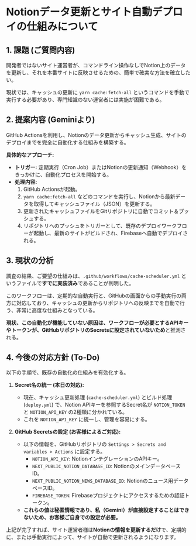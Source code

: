 # Notionデータ更新とサイト自動デプロイの仕組みについて

## 1. 課題 (ご質問内容)

開発者ではないサイト運営者が、コマンドライン操作なしでNotion上のデータを更新し、それを本番サイトに反映させるための、簡単で確実な方法を確立したい。

現状では、キャッシュの更新に `yarn cache:fetch-all` というコマンドを手動で実行する必要があり、専門知識のない運営者には実施が困難である。

## 2. 提案内容 (Geminiより)

GitHub Actionsを利用し、Notionのデータ更新からキャッシュ生成、サイトのデプロイまでを完全に自動化する仕組みを構築する。

**具体的なアプローチ:**

*   **トリガー:** 定期実行（Cron Job）またはNotionの更新通知（Webhook）をきっかけに、自動化プロセスを開始する。
*   **処理内容:**
    1.  GitHub Actionsが起動。
    2.  `yarn cache:fetch-all` などのコマンドを実行し、Notionから最新データを取得してキャッシュファイル（JSON）を更新する。
    3.  更新されたキャッシュファイルをGitリポジトリに自動でコミット＆プッシュする。
    4.  リポジトリへのプッシュをトリガーとして、既存のデプロイワークフローが起動し、最新のサイトがビルドされ、Firebaseへ自動でデプロイされる。

## 3. 現状の分析

調査の結果、ご要望の仕組みは、`.github/workflows/cache-scheduler.yml` というファイルで**すでに実装済み**であることが判明した。

このワークフローは、定期的な自動実行と、GitHubの画面からの手動実行の両方に対応しており、キャッシュの更新からリポジトリへの反映までを自動で行う、非常に高度な仕組みとなっている。

**現状、この自動化が機能していない原因は、ワークフローが必要とするAPIキーやトークンが、GitHubリポジトリのSecretsに設定されていないため**と推測される。

## 4. 今後の対応方針 (To-Do)

以下の手順で、既存の自動化の仕組みを有効化する。

1.  **Secret名の統一 (本日の対応):**
    *   現在、キャッシュ更新処理 (`cache-scheduler.yml`) とビルド処理 (`deploy.yml`) で、Notion APIキーを参照するSecret名が `NOTION_TOKEN` と `NOTION_API_KEY` の2種類に分かれている。
    *   これを `NOTION_API_KEY` に統一し、管理を容易にする。

2.  **GitHub Secretsの設定 (お客様によるご対応):**
    *   以下の情報を、GitHubリポジトリの `Settings > Secrets and variables > Actions` に設定する。
        *   `NOTION_API_KEY`: NotionインテグレーションのAPIキー。
        *   `NEXT_PUBLIC_NOTION_DATABASE_ID`: NotionのメインデータベースID。
        *   `NEXT_PUBLIC_NOTION_NEWS_DATABASE_ID`: Notionのニュース用データベースID。
        *   `FIREBASE_TOKEN`: Firebaseプロジェクトにアクセスするための認証トークン。
    *   **これらの値は秘匿情報であり、私（Gemini）が直接設定することはできないため、お客様ご自身での設定が必要。**

上記が完了すれば、サイト運営者様は**Notionの情報を更新するだけ**で、定期的に、または手動実行によって、サイトが自動で更新されるようになります。
